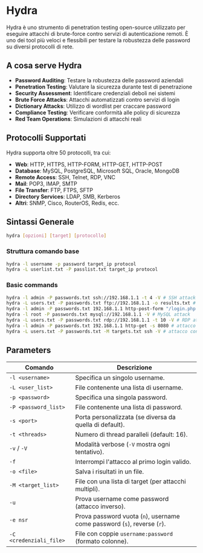# Hydra

Hydra è uno strumento di penetration testing open-source utilizzato per eseguire attacchi di brute-force contro servizi di autenticazione remoti. È uno dei tool più veloci e flessibili per testare la robustezza delle password su diversi protocolli di rete.

## A cosa serve Hydra

- **Password Auditing**: Testare la robustezza delle password aziendali
- **Penetration Testing**: Valutare la sicurezza durante test di penetrazione
- **Security Assessment**: Identificare credenziali deboli nei sistemi
- **Brute Force Attacks**: Attacchi automatizzati contro servizi di login
- **Dictionary Attacks**: Utilizzo di wordlist per craccare password
- **Compliance Testing**: Verificare conformità alle policy di sicurezza
- **Red Team Operations**: Simulazioni di attacchi reali

## Protocolli Supportati

Hydra supporta oltre 50 protocolli, tra cui:

- **Web**: HTTP, HTTPS, HTTP-FORM, HTTP-GET, HTTP-POST
- **Database**: MySQL, PostgreSQL, Microsoft SQL, Oracle, MongoDB
- **Remote Access**: SSH, Telnet, RDP, VNC
- **Mail**: POP3, IMAP, SMTP
- **File Transfer**: FTP, FTPS, SFTP
- **Directory Services**: LDAP, SMB, Kerberos
- **Altri**: SNMP, Cisco, RouterOS, Redis, ecc.


## Sintassi Generale

```bash
hydra [opzioni] [target] [protocollo]
```

### Struttura comando base
```bash
hydra -l username -p password target_ip protocol
hydra -L userlist.txt -P passlist.txt target_ip protocol
```

### Basic commands

```bash
hydra -l admin -P passwords.txt ssh://192.168.1.1 -t 4 -V # SSH attack
hydra -L users.txt -P passwords.txt ftp://192.168.1.1 -o results.txt # FTP attack with users list
hydra -l admin -P passwords.txt 192.168.1.1 http-post-form "/login.php:user=^USER^&pass=^PASS^:Invalid password" -V # HTTP POST attack
hydra -l root -P passwords.txt mysql://192.168.1.1 -V # MySQL attack
hydra -L users.txt -P passwords.txt rdp://192.168.1.1 -t 10 -V # RDP attack
hydra -l admin -P passwords.txt 192.168.1.1 http-get -s 8080 # attacco con porta personalizzata
hydra -L users.txt -P passwords.txt -M targets.txt ssh -V # attacco con piu' target
```

## Parameters

| Comando               | Descrizione                                                                 |
|-----------------------|-----------------------------------------------------------------------------|
| `-l <username>`       | Specifica un singolo username.                                              |
| `-L <user_list>`      | File contenente una lista di username.                                      |
| `-p <password>`       | Specifica una singola password.                                             |
| `-P <password_list>`  | File contenente una lista di password.                                      |
| `-s <port>`           | Porta personalizzata (se diversa da quella di default).                    |
| `-t <threads>`        | Numero di thread paralleli (default: 16).                                  |
| `-v` / `-V`           | Modalità verbose (`-V` mostra ogni tentativo).                             |
| `-f`                  | Interrompi l'attacco al primo login valido.                                |
| `-o <file>`           | Salva i risultati in un file.                                              |
| `-M <target_list>`    | File con una lista di target (per attacchi multipli).                      |
| `-u`                  | Prova username come password (attacco inverso).                            |
| `-e nsr`              | Prova password vuota (`n`), username come password (`s`), reverse (`r`).   |
| `-C <credenziali_file>` | File con coppie `username:password` (formato colonne).                   |